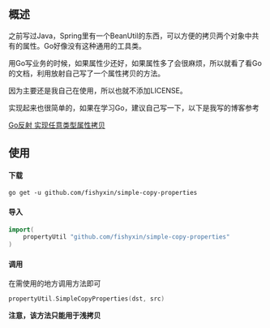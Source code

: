 ## 概述

之前写过Java，Spring里有一个BeanUtil的东西，可以方便的拷贝两个对象中共有的属性。Go好像没有这种通用的工具类。

用Go写业务的时候，如果属性少还好，如果属性多了会很麻烦，所以就看了看Go的文档，利用放射自己写了一个属性拷贝的方法。

因为主要还是我自己在使用，所以也就不添加LICENSE。

实现起来也很简单的，如果在学习Go，建议自己写一下，以下是我写的博客参考

[Go反射 实现任意类型属性拷贝](https://juejin.im/post/5de48596e51d4532f41b8e8f)


## 使用

#### 下载

```shell script
go get -u github.com/fishyxin/simple-copy-properties
```

#### 导入

```go
import(
    propertyUtil "github.com/fishyxin/simple-copy-properties"
)
```

#### 调用

在需使用的地方调用方法即可

```go
propertyUtil.SimpleCopyProperties(dst, src)
```


**注意，该方法只能用于浅拷贝**